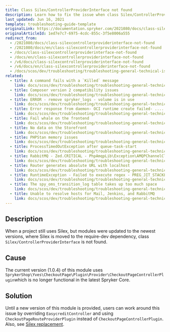 ```yaml
---
title: Class Silex/ControllerProviderInterface not found
description: Learn how to fix the issue when class Silex/ControllerProviderInterface is not found
last_updated: Jun 16, 2021
template: troubleshooting-guide-template
originalLink: https://documentation.spryker.com/2021080/docs/class-silexcontrollerproviderinterface-not-found
originalArticleId: 1ed7e7c7-6975-4cdc-855c-3f5e8006a555
redirect_from:
  - /2021080/docs/class-silexcontrollerproviderinterface-not-found
  - /2021080/docs/en/class-silexcontrollerproviderinterface-not-found
  - /docs/class-silexcontrollerproviderinterface-not-found
  - /docs/en/class-silexcontrollerproviderinterface-not-found
  - /v6/docs/class-silexcontrollerproviderinterface-not-found
  - /v6/docs/en/class-silexcontrollerproviderinterface-not-found
  - /docs/scos/dev/troubleshooting/troubleshooting-general-technical-issues/fail-whale-on-the-front-end.html
related:
  - title: A command fails with a `Killed` message
    link: docs/scos/dev/troubleshooting/troubleshooting-general-technical-issues/a-command-fails-with-a-killed-message.html
  - title: Composer version 2 compatibility issues
    link: docs/scos/dev/troubleshooting/troubleshooting-general-technical-issues/composer-version-2-compatibility-issues.html
  - title: ERROR - remove spryker_logs - volume is in use
    link: docs/scos/dev/troubleshooting/troubleshooting-general-technical-issues/error-remove-spryker-logs-volume-is-in-use.html
  - title: Error response from daemon- OCI runtime create failed- .... \\\"no such file or directory\\\"\""- unknown
    link: docs/scos/dev/troubleshooting/troubleshooting-general-technical-issues/error-response-from-daemon-oci-runtime-create-failed-no-such-file-or-directory-unknown.html
  - title: Fail whale on the frontend
    link: docs/scos/dev/troubleshooting/troubleshooting-general-technical-issues/fail-whale-on-the-front-end.html
  - title: No data on the Storefront
    link: docs/scos/dev/troubleshooting/troubleshooting-general-technical-issues/no-data-on-the-storefront.html
  - title: PHPStan memory issues
    link: docs/scos/dev/troubleshooting/troubleshooting-general-technical-issues/phpstan-memory-issues.html
  - title: ProcessTimedOutException after queue-task-start
    link: docs/scos/dev/troubleshooting/troubleshooting-general-technical-issues/processtimedoutexception-after-queue-task-start.html
  - title: RabbitMQ - Zed.CRITICAL - PhpAmqpLib\Exception\AMQPChannelClosedException - Channel connection is closed
    link: docs/scos/dev/troubleshooting/troubleshooting-general-technical-issues/rabbitmq-zed.critical-phpamqplib-exception-amqpchannelclosedexception-channel-connection-is-closed.html
  - title: Router generates absolute URL with localhost
    link: docs/scos/dev/troubleshooting/troubleshooting-general-technical-issues/router-generates-absolute-url-with-localhost.html
  - title: RuntimeException - Failed to execute regex - PREG_JIT_STACKLIMIT_ERROR
    link: docs/scos/dev/troubleshooting/troubleshooting-general-technical-issues/runtimeexception-failed-to-execute-regex-preg-jit-stacklimit-error.html
  - title: The spy_oms_transition_log table takes up too much space
    link: docs/scos/dev/troubleshooting/troubleshooting-general-technical-issues/the-spy-oms-transition-log-table-takes-up-too-much-space.html
  - title: Unable to resolve hosts for Mail, Jenkins, and RabbitMQ
    link: docs/scos/dev/troubleshooting/troubleshooting-general-technical-issues/unable-to-resolve-hosts-for-mail-jenkins-and-rabbitmq.html
---
```


## Description

When a project still uses Silex, but modules were updated to the newest versions, where Silex is moved to the require-dev dependency, class `Silex/ControllerProviderInterface` is not found.

## Cause

The current version (1.0.4) of this module uses `SprykerShop\Yves\CheckoutPage\Plugin\Provider\CheckoutPageControllerPlugin`which is no longer functional in the latest Spryker Core.

## Solution

Until a new version of this module is provided, users can work around this issue by overriding `EasycreditController` and using `CheckoutPageRouteProviderPlugin` instead of `CheckoutPageControllerPlugin`. Also, see [Silex replacement](/docs/dg/dev/upgrade-and-migrate/silex-replacement/silex-replacement.html).
